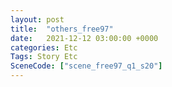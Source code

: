 ```yaml
---
layout: post
title:  "others_free97"
date:   2021-12-12 03:00:00 +0000
categories: Etc
Tags: Story Etc
SceneCode: ["scene_free97_q1_s20"]
---
```

